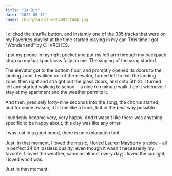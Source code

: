 ```yaml
---
title: "24 Bit"
date: "2022-05-12"
cover: /blog/24-bit-e86469f3f4ab.jpg
---
```


I clicked the shuffle button, and instantly one of the 385 tracks that were on my Favorites playlist at the time started playing in my ear. This time I got "Wonderland" by CHVRCHES.

I put my phone in my right pocket and put my left arm through my backpack strap so my backpack was fully on me. The singing of the song started

The elevator got to the bottom floor, and promptly opened its doors to the landing zone. I walked out of the elevator, turned left to exit the landing zone, then right and straight out the glass doors, and onto 5th St. I turned left and started walking to school - a nice ten minute walk. I do it whenever I stay at my apartment and the weather permits it.

And then, precisely forty-nine seconds into the song, the chorus started, and for some reason, it hit me like a truck, but in the best way possible.

I suddenly became very, very happy. And it wasn't like there was anything specific to be happy about, this day was like any other.

I was just in a good mood, there is no explanation to it.

Just, in that moment, I loved the music, I loved Lauren Mayberry's voice - all in perfect 24 bit lossless quality; even though it wasn't necessarily my favorite. I loved the weather, same as almost every day; I loved the sunlight; I loved who I was.

Just in that moment.
